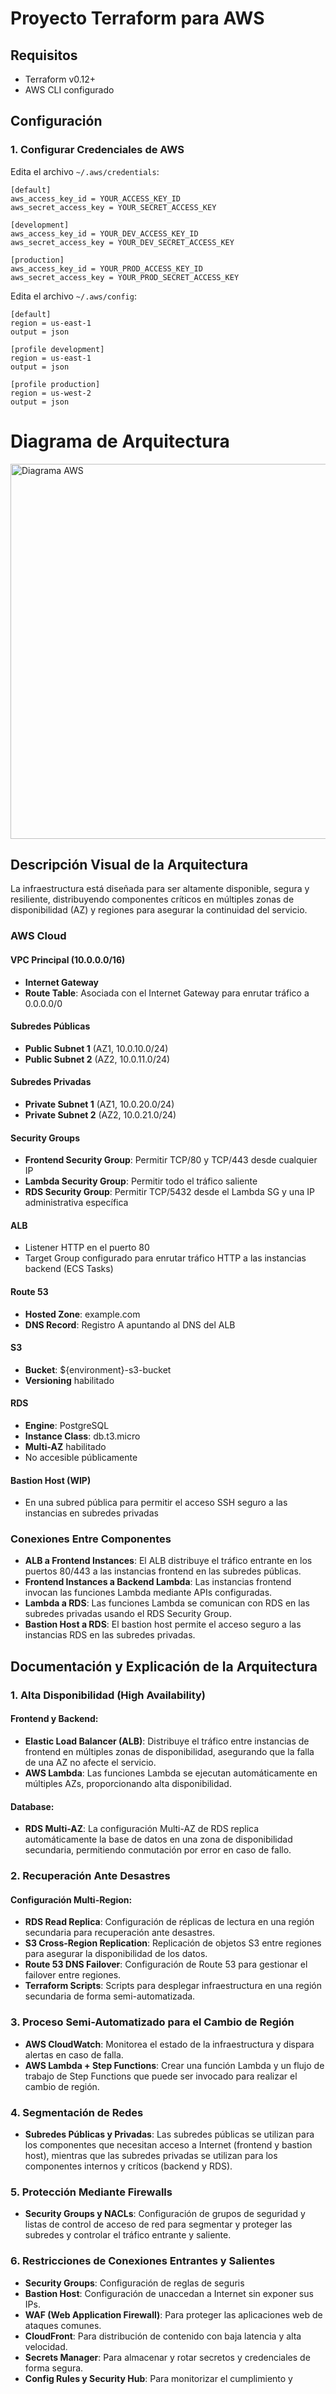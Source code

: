 # Proyecto Terraform para AWS

## Requisitos

- Terraform v0.12+
- AWS CLI configurado

## Configuración

### 1. Configurar Credenciales de AWS

Edita el archivo `~/.aws/credentials`:

```plaintext
[default]
aws_access_key_id = YOUR_ACCESS_KEY_ID
aws_secret_access_key = YOUR_SECRET_ACCESS_KEY

[development]
aws_access_key_id = YOUR_DEV_ACCESS_KEY_ID
aws_secret_access_key = YOUR_DEV_SECRET_ACCESS_KEY

[production]
aws_access_key_id = YOUR_PROD_ACCESS_KEY_ID
aws_secret_access_key = YOUR_PROD_SECRET_ACCESS_KEY
```



Edita el archivo `~/.aws/config`:

```plaintext
[default]
region = us-east-1
output = json

[profile development]
region = us-east-1
output = json

[profile production]
region = us-west-2
output = json
```
# Diagrama de Arquitectura
 <img src="./aws-multi-region-infra/diagrams/aws_cloud_architecture.png" alt="Diagrama AWS" width="600"/>

## Descripción Visual de la Arquitectura

La infraestructura está diseñada para ser altamente disponible, segura y resiliente, distribuyendo componentes críticos en múltiples zonas de disponibilidad (AZ) y regiones para asegurar la continuidad del servicio.

### AWS Cloud

#### VPC Principal (10.0.0.0/16)
- **Internet Gateway**
- **Route Table**: Asociada con el Internet Gateway para enrutar tráfico a 0.0.0.0/0

#### Subredes Públicas
- **Public Subnet 1** (AZ1, 10.0.10.0/24)
- **Public Subnet 2** (AZ2, 10.0.11.0/24)

#### Subredes Privadas
- **Private Subnet 1** (AZ1, 10.0.20.0/24)
- **Private Subnet 2** (AZ2, 10.0.21.0/24)

#### Security Groups
- **Frontend Security Group**: Permitir TCP/80 y TCP/443 desde cualquier IP
- **Lambda Security Group**: Permitir todo el tráfico saliente
- **RDS Security Group**: Permitir TCP/5432 desde el Lambda SG y una IP administrativa específica

#### ALB
- Listener HTTP en el puerto 80
- Target Group configurado para enrutar tráfico HTTP a las instancias backend (ECS Tasks)

#### Route 53
- **Hosted Zone**: example.com
- **DNS Record**: Registro A apuntando al DNS del ALB

#### S3
- **Bucket**: ${environment}-s3-bucket
- **Versioning** habilitado

#### RDS
- **Engine**: PostgreSQL
- **Instance Class**: db.t3.micro
- **Multi-AZ** habilitado
- No accesible públicamente

#### Bastion Host (WIP)
- En una subred pública para permitir el acceso SSH seguro a las instancias en subredes privadas

### Conexiones Entre Componentes
- **ALB a Frontend Instances**: El ALB distribuye el tráfico entrante en los puertos 80/443 a las instancias frontend en las subredes públicas.
- **Frontend Instances a Backend Lambda**: Las instancias frontend invocan las funciones Lambda mediante APIs configuradas.
- **Lambda a RDS**: Las funciones Lambda se comunican con RDS en las subredes privadas usando el RDS Security Group.
- **Bastion Host a RDS**: El bastion host permite el acceso seguro a las instancias RDS en las subredes privadas.

## Documentación y Explicación de la Arquitectura

### 1. Alta Disponibilidad (High Availability)

#### Frontend y Backend:
- **Elastic Load Balancer (ALB)**: Distribuye el tráfico entre instancias de frontend en múltiples zonas de disponibilidad, asegurando que la falla de una AZ no afecte el servicio.
- **AWS Lambda**: Las funciones Lambda se ejecutan automáticamente en múltiples AZs, proporcionando alta disponibilidad.

#### Database:
- **RDS Multi-AZ**: La configuración Multi-AZ de RDS replica automáticamente la base de datos en una zona de disponibilidad secundaria, permitiendo conmutación por error en caso de fallo.

### 2. Recuperación Ante Desastres

#### Configuración Multi-Region:
- **RDS Read Replica**: Configuración de réplicas de lectura en una región secundaria para recuperación ante desastres.
- **S3 Cross-Region Replication**: Replicación de objetos S3 entre regiones para asegurar la disponibilidad de los datos.
- **Route 53 DNS Failover**: Configuración de Route 53 para gestionar el failover entre regiones.
- **Terraform Scripts**: Scripts para desplegar infraestructura en una región secundaria de forma semi-automatizada.

### 3. Proceso Semi-Automatizado para el Cambio de Región
- **AWS CloudWatch**: Monitorea el estado de la infraestructura y dispara alertas en caso de falla.
- **AWS Lambda + Step Functions**: Crear una función Lambda y un flujo de trabajo de Step Functions que puede ser invocado para realizar el cambio de región.

### 4. Segmentación de Redes
- **Subredes Públicas y Privadas**: Las subredes públicas se utilizan para los componentes que necesitan acceso a Internet (frontend y bastion host), mientras que las subredes privadas se utilizan para los componentes internos y críticos (backend y RDS).

### 5. Protección Mediante Firewalls
- **Security Groups y NACLs**: Configuración de grupos de seguridad y listas de control de acceso de red para segmentar y proteger las subredes y controlar el tráfico entrante y saliente.

### 6. Restricciones de Conexiones Entrantes y Salientes
- **Security Groups**: Configuración de reglas de seguris
- **Bastion Host**: Configuración de unaccedan a Internet sin exponer sus IPs.
- **WAF (Web Application Firewall)**: Para proteger las aplicaciones web de ataques comunes.
- **CloudFront**: Para distribución de contenido con baja latencia y alta velocidad.
- **Secrets Manager**: Para almacenar y rotar secretos y credenciales de forma segura.
- **Config Rules y Security Hub**: Para monitorizar el cumplimiento y 